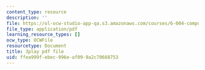 ```yaml
---
content_type: resource
description: ''
file: https://ol-ocw-studio-app-qa.s3.amazonaws.com/courses/6-004-computation-structures-spring-2017/ffea999febec996eaf099a2c70668753_q38KAGAKORk.pdf
file_type: application/pdf
learning_resource_types: []
ocw_type: OCWFile
resourcetype: Document
title: 3play pdf file
uid: ffea999f-ebec-996e-af09-9a2c70668753
---
```

